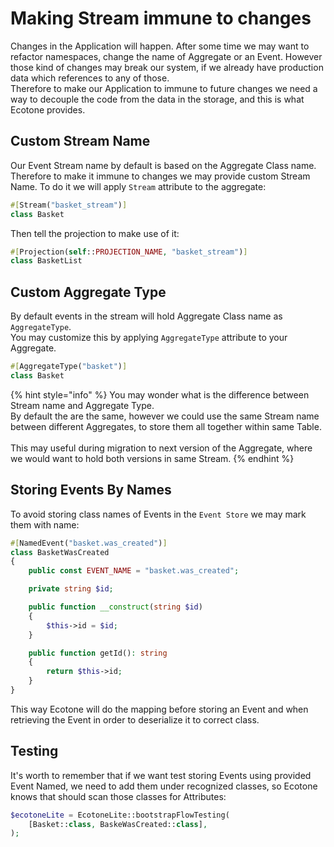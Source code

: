 # Making Stream immune to changes

Changes in the Application will happen. After some time we may want to refactor namespaces, change the name of Aggregate or an Event. However those kind of changes may break our system, if we already have production data which references to any of those. \
Therefore to make our Application to immune to future changes we need a way to decouple the code from the data in the storage, and this is what Ecotone provides.

## Custom Stream Name

Our Event Stream name by default is based on the Aggregate Class name. Therefore to make it immune to changes we may provide custom Stream Name. To do it we will apply `Stream` attribute to the aggregate:

```php
#[Stream("basket_stream")]
class Basket
```

Then tell the projection to make use of it:

```php
#[Projection(self::PROJECTION_NAME, "basket_stream")]
class BasketList
```

## Custom Aggregate Type

By default events in the stream will hold Aggregate Class name as `AggregateType`. \
You may customize this by applying `AggregateType` attribute to your Aggregate.

```php
#[AggregateType("basket")]
class Basket
```

{% hint style="info" %}
You may wonder what is the difference between Stream name and Aggregate Type. \
By default the are the same, however we could use the same Stream name between different Aggregates, to store them all together within same Table. \
\
This may useful during migration to next version of the Aggregate, where we would want to hold both versions in same Stream.
{% endhint %}

## Storing Events By Names

To avoid storing class names of Events in the `Event Store` we may mark them with name:

```php
#[NamedEvent("basket.was_created")]
class BasketWasCreated
{
    public const EVENT_NAME = "basket.was_created";

    private string $id;

    public function __construct(string $id)
    {
        $this->id = $id;
    }

    public function getId(): string
    {
        return $this->id;
    }
}
```

This way Ecotone will do the mapping before storing an Event and when retrieving the Event in order to deserialize it to correct class.

## Testing

It's worth to remember that if we want test storing Events using provided Event Named, we need to add them under recognized classes, so Ecotone knows that should scan those classes for Attributes:

```php
$ecotoneLite = EcotoneLite::bootstrapFlowTesting(
    [Basket::class, BaskeWasCreated::class],
);
```
